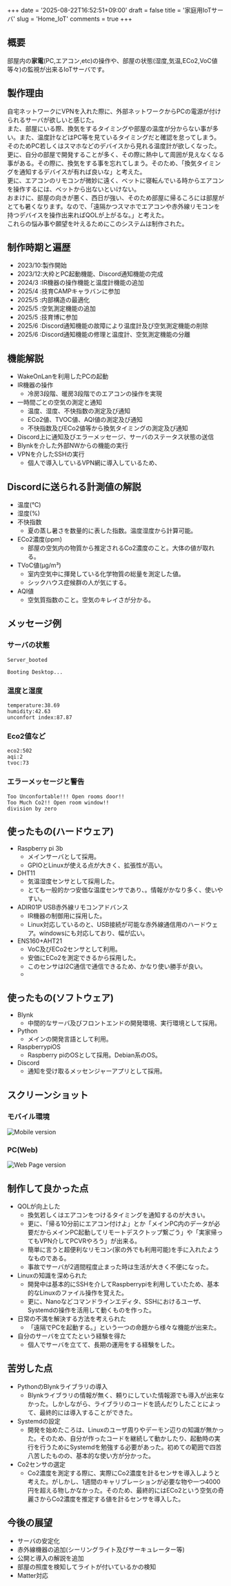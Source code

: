 +++
date = '2025-08-22T16:52:51+09:00'
draft = false
title = '家庭用IoTサーバ'
slug = 'Home_IoT'
comments = true
+++

## 概要
部屋内の**家電**(PC,エアコン,etc)の操作や、部屋の状態(湿度,気温,ECo2,VoC値等々)の監視が出来るIoTサーバです。

## 製作理由
自宅ネットワークにVPNを入れた際に、外部ネットワークからPCの電源が付けられるサーバが欲しいと感じた。<br>
また、部屋にいる際、換気をするタイミングや部屋の温度が分からない事が多い。また、温度計などはPC等を見ているタイミングだと確認を怠ってしまう。そのためPC若しくはスマホなどのデバイスから見れる温度計が欲しくなった。<br>
更に、自分の部屋で開発することが多く、その際に熱中して周囲が見えなくなる事がある。その際に、換気をする事を忘れてしまう。そのため、「換気タイミングを通知するデバイスが有れば良いな」と考えた。<br>
更に、エアコンのリモコンが微妙に遠く、ベットに寝転んでいる時からエアコンを操作するには、ベットから出ないといけない。<br>
おまけに、部屋の向きが悪く、西日が強い、そのため部屋に帰るころには部屋がとても暑くなります。なので、「遠隔かつスマホでエアコンや赤外線リモコンを持つデバイスを操作出来ればQOLが上がるな。」と考えた。<br>
これらの悩み事や願望を叶えるためにこのシステムは制作された。

## 制作時期と遍歴
- 2023/10:製作開始
- 2023/12:大枠とPC起動機能、Discord通知機能の完成
- 2024/3 :IR機器の操作機能と温度計機能の追加
- 2025/4 :技育CAMPキャラバンに参加
- 2025/5 :内部構造の最適化
- 2025/5 :空気測定機能の追加
- 2025/5 :技育博に参加
- 2025/6 :Discord通知機能の故障により温度計及び空気測定機能の削除
- 2025/6 :Discord通知機能の修理と温度計、空気測定機能の分離
  
## 機能解説
- WakeOnLanを利用したPCの起動
- IR機器の操作
  - 冷房3段階、暖房3段階でのエアコンの操作を実現
- 一時間ごとの空気の測定と通知
  - 温度、湿度、不快指数の測定及び通知
  - ECo2値、TVOC値、AQI値の測定及び通知
  - 不快指数及びECo2値等から換気タイミングの測定及び通知
- Discord上に通知及びエラーメッセージ、サーバのステータス状態の送信
- Blynkを介した外部NWからの機能の実行
- VPNを介したSSHの実行
  - 個人で導入しているVPN網に導入しているため、
  
## Discordに送られる計測値の解説
- 温度(℃)
- 湿度(%)
- 不快指数
  - 夏の蒸し暑さを数量的に表した指数。温度湿度から計算可能。
- ECo2濃度(ppm)
  - 部屋の空気内の物質から推定されるCo2濃度のこと。大体の値が取れる。
- TVoC値(μg/m³)
  - 室内空気中に揮発している化学物質の総量を測定した値。
  - シックハウス症候群の人が気にする。
- AQI値
  - 空気質指数のこと。空気のキレイさが分かる。
## メッセージ例
### サーバの状態
```
Server_booted

Booting Desktop...
```

### 温度と湿度
```
temperature:38.69
humidity:42.63
unconfort index:87.87
```

### Eco2値など
```
eco2:502
aqi:2
tvoc:73
```

### エラーメッセージと警告
```
Too Unconfortable!!! Open rooms door!!
Too Much Co2!! Open room window!!
division by zero
```

## 使ったもの(ハードウェア)
- Raspberry pi 3b
  - メインサーバとして採用。
  - GPIOとLinuxが使える点が大きく、拡張性が高い。
- DHT11
  - 気温湿度センサとして採用した。
  - とても一般的かつ安価な温度センサであり、。情報がかなり多く、使いやすい。
- ADIR01P USB赤外線リモコンアドバンス
  - IR機器の制御用に採用した。
  - Linux対応しているのと、USB接続が可能な赤外線通信用のハードウェア。windowsにも対応しており、幅が広い。
- ENS160+AHT21
  - VoC及びECo2センサとして利用。
  - 安価にECo2を測定できるから採用した。
  - このセンサはI2C通信で通信できるため、かなり使い勝手が良い。
  - 
## 使ったもの(ソフトウェア)
- Blynk
  - 中間的なサーバ及びフロントエンドの開発環境、実行環境として採用。
- Python
  - メインの開発言語として利用。
- RaspberrypiOS
  - Raspberry piのOSとして採用。Debian系のOS。
- Discord
  - 通知を受け取るメッセンジャーアプリとして採用。

## スクリーンショット
### モバイル環境
![Mobile version](./Mobile.webp)
### PC(Web)
![Web Page version](./PC.webp)

## 制作して良かった点
- QOLが向上した
  - 換気若しくはエアコンをつけるタイミングを通知するのが大きい。
  - 更に、「帰る10分前にエアコン付けよ」とか「メインPC内のデータが必要だからメインPC起動してリモートデスクトップ繋ごう」や「実家帰ってもVPN介してPCVRやろう」が出来る。
  - 簡単に言うと超便利なリモコン(家の外でも利用可能)を手に入れたようなものである。
  - 事故でサーバが2週間程度止まった時は生活が大きく不便になった。
- Linuxの知識を深められた
  - 開発中は基本的にSSHを介してRaspberrypiを利用していたため、基本的なLinuxのファイル操作を覚えた。
  - 更に、Nanoなどコマンドラインエディタ、SSHにおけるユーザ、Systemdの操作を活用して動くものを作った。
- 日常の不満を解決する方法を考えられた
  - 「遠隔でPCを起動する。」という一つの命題から様々な機能が出来た。
- 自分のサーバを立てたという経験を得た
  - 個人でサーバを立てて、長期の運用をする経験をした。

## 苦労した点
- PythonのBlynkライブラリの導入
  - Blynkライブラリの情報が無く、頼りにしていた情報源でも導入が出来なかった。しかしながら、ライブラリのコードを読んだりしたことによって、最終的には導入することができた。
- Systemdの設定
  - 開発を始めたころは、Linuxのユーザ周りやデーモン辺りの知識が無かった。そのため、自分が作ったコードを継続して動かしたり、起動時の実行を行うためにSystemdを勉強する必要があった。初めての範囲で四苦八苦したものの、基本的な使い方が分かった。
- Co2センサの選定
  - Co2濃度を測定する際に、実際にCo2濃度を計るセンサを導入しようと考えた。がしかし、1週間のキャリブレーションが必要な物や一つ4000円を超える物しかなかった。そのため、最終的にはECo2という空気の奇麗さからCo2濃度を推定する値を計るセンサを導入した。

## 今後の展望
- サーバの安定化
- 赤外線機器の追加(シーリングライト及びサーキュレーター等)
- 公開と導入の解説を追加
- 部屋の照度を検知してライトが付いているかの検知
- Matter対応

